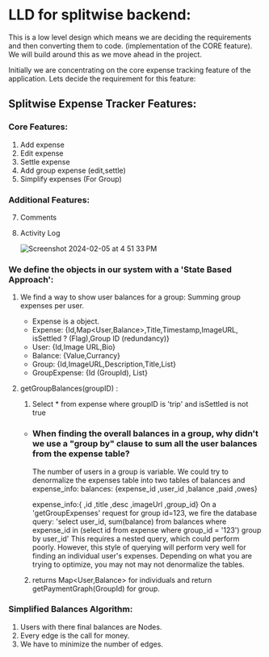 # LLD for splitwise backend:

This is a low level design which means we are deciding the requirements and then converting them to code. (implementation of the CORE feature). We will build around this as we move ahead in the project.

Initially we are concentrating on the core expense tracking feature of the application. Lets decide the requirement for this feature:

## Splitwise Expense Tracker Features:
### Core Features:
1) Add expense
2) Edit expense
3) Settle expense
4) Add group expense (edit,settle)
5) Simplify expenses (For Group)

### Additional Features:
7) Comments
8) Activity Log

   ![Screenshot 2024-02-05 at 4 51 33 PM](https://github.com/piyushpawar54/splitwise-clone/assets/55543173/1a10579f-83ef-4440-ab5c-bd972b83d6cb)


### We define the objects in our system with a 'State Based Approach':
1) We find a way to show user balances for a group: Summing group expenses per user.
   - Expense is a object.
   - Expense: {Id,Map<User,Balance>,Title,Timestamp,ImageURL, isSettled ? (Flag),Group ID (redundancy)}
   - User: {Id,Image URL,Bio}
   - Balance: {Value,Currancy}
   - Group: {Id,ImageURL,Description,Title,List<User>}
   - GroupExpense: {Id (GroupId), List<Expense>}

2) getGroupBalances(groupID) :
   1) Select * from expense where groupID is 'trip' and isSettled is not true
   - ### When finding the overall balances in a group, why didn't we use a "group by" clause to sum all the user balances from the expense table?
     The number of users in a group is variable. We could try to denormalize the expenses table into two tables of balances and expense_info:
        balances: {expense_id
             ,user_id
             ,balance
             ,paid
             ,owes}

        expense_info:{
             ,id
             ,title
             ,desc
             ,imageUrl
             ,group_id}
     On a 'getGroupExpenses' request for group id=123, we fire the database query:
     'select user_id, sum(balance) from balances where expense_id in (select id from expense where group_id = '123') group by user_id'
     This requires a nested query, which could perform poorly. However, this style of querying will perform very well for finding an individual user's expenses.
     Depending on what you are trying to optimize, you may not may not denormalize the tables.

   2) returns Map<User,Balance> for individuals and return getPaymentGraph(GroupId) for group.

### Simplified Balances Algorithm:

1) Users with there final balances are Nodes.
2) Every edge is the call for money.
3) We have to minimize the number of edges.


